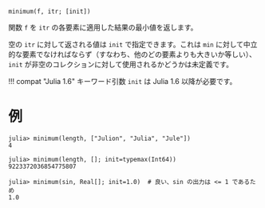 ```
minimum(f, itr; [init])
```

関数 `f` を `itr` の各要素に適用した結果の最小値を返します。

空の `itr` に対して返される値は `init` で指定できます。これは `min` に対して中立的な要素でなければならず（すなわち、他のどの要素よりも大きいか等しい）、`init` が非空のコレクションに対して使用されるかどうかは未定義です。

!!! compat "Julia 1.6"
    キーワード引数 `init` は Julia 1.6 以降が必要です。


# 例

```jldoctest
julia> minimum(length, ["Julion", "Julia", "Jule"])
4

julia> minimum(length, []; init=typemax(Int64))
9223372036854775807

julia> minimum(sin, Real[]; init=1.0)  # 良い、sin の出力は <= 1 であるため
1.0
```
